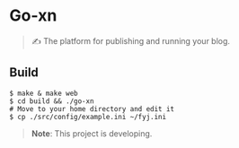 # Go-xn

> ✍ The platform for publishing and running your blog.

## Build
```shell
$ make & make web
$ cd build && ./go-xn
# Move to your home directory and edit it
$ cp ./src/config/example.ini ~/fyj.ini
```

> **Note**: This project is developing.
